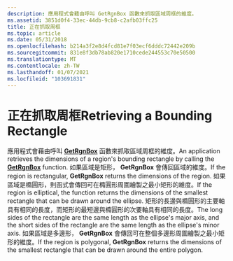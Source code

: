 ```yaml
---
description: 應用程式會藉由呼叫 GetRgnBox 函數來抓取區域周框的維度。
ms.assetid: 3851d0f4-33ec-44db-9cb8-c2afb03ffc25
title: 正在抓取周框
ms.topic: article
ms.date: 05/31/2018
ms.openlocfilehash: b214a3f2e8d4fcd81e7f03ecf6dddc72442e209b
ms.sourcegitcommit: 831e8f3db78ab820e1710cede244553c70e50500
ms.translationtype: MT
ms.contentlocale: zh-TW
ms.lasthandoff: 01/07/2021
ms.locfileid: "103691831"
---
```

# <a name="retrieving-a-bounding-rectangle"></a><span data-ttu-id="d0ad0-103">正在抓取周框</span><span class="sxs-lookup"><span data-stu-id="d0ad0-103">Retrieving a Bounding Rectangle</span></span>

<span data-ttu-id="d0ad0-104">應用程式會藉由呼叫 [**GetRgnBox**](/windows/desktop/api/Wingdi/nf-wingdi-getrgnbox) 函數來抓取區域周框的維度。</span><span class="sxs-lookup"><span data-stu-id="d0ad0-104">An application retrieves the dimensions of a region's bounding rectangle by calling the [**GetRgnBox**](/windows/desktop/api/Wingdi/nf-wingdi-getrgnbox) function.</span></span> <span data-ttu-id="d0ad0-105">如果區域是矩形， **GetRgnBox** 會傳回區域的維度。</span><span class="sxs-lookup"><span data-stu-id="d0ad0-105">If the region is rectangular, **GetRgnBox** returns the dimensions of the region.</span></span> <span data-ttu-id="d0ad0-106">如果區域是橢圓形，則函式會傳回可在橢圓形周圍繪製之最小矩形的維度。</span><span class="sxs-lookup"><span data-stu-id="d0ad0-106">If the region is elliptical, the function returns the dimensions of the smallest rectangle that can be drawn around the ellipse.</span></span> <span data-ttu-id="d0ad0-107">矩形的長邊與橢圓形的主要軸具有相同的長度，而矩形的最短邊與橢圓形的次要軸具有相同的長度。</span><span class="sxs-lookup"><span data-stu-id="d0ad0-107">The long sides of the rectangle are the same length as the ellipse's major axis, and the short sides of the rectangle are the same length as the ellipse's minor axis.</span></span> <span data-ttu-id="d0ad0-108">如果區域是多邊形， **GetRgnBox** 會傳回可在整個多邊形周圍繪製之最小矩形的維度。</span><span class="sxs-lookup"><span data-stu-id="d0ad0-108">If the region is polygonal, **GetRgnBox** returns the dimensions of the smallest rectangle that can be drawn around the entire polygon.</span></span>

 

 



